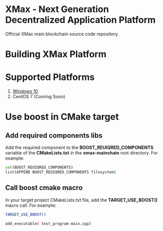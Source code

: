 # XMax - Next Generation Decentralized Application Platform

Official XMax main blockchain source code repository.

# Building XMax Platform

# Supported Platforms

1. [Windows 10](build-windows.md)
2. CentOS 7 (Coming Soon)

<a name="useboostcmake"></a>
# Use boost in CMake target

## Add required components libs
Add the required component to the **BOOST_REUIQRED_COMPONENTS** variable of the **CMakeLists.txt** in the **xmax-mainchain** root directory. For example:

```bash
set(BOOST_REUIQRED_COMPONENTS)
list(APPEND BOOST_REUIQRED_COMPONENTS filesystem)
```




## Call boost cmake macro

In your target project CMakeLists.txt file, add the **TARGET_USE_BOOST()** macro call. For example:
```bash
TARGET_USE_BOOST()

add_executable( test_program main.cpp)
```